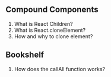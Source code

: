 ## Compound Components

1. What is React Children?
2. What is React.cloneElement?
3. How and why to clone element?


## Bookshelf

1. How does the callAll function works? 